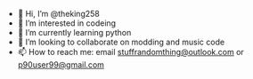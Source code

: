 - 👋 Hi, I’m @theking258
- 👀 I’m interested in codeing
- 🌱 I’m currently learning python
- 💞️ I’m looking to collaborate on modding and music code
- 📫 How to reach me: email stuffrandomthing@outlook.com or p90user99@gmail.com

<!---
theking258/theking258 is a ✨ special ✨ repository because its `README.md` (this file) appears on your GitHub profile.
You can click the Preview link to take a look at your changes.
--->
